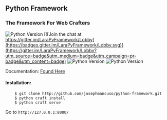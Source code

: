 ## Python Framework

### The Framework For Web Crafters
<img src="https://img.shields.io/badge/python-3.6-blue.svg" alt="Python Version"> [![Join the chat at https://gitter.im/LaraPyFramework/Lobby](https://badges.gitter.im/LaraPyFramework/Lobby.svg)](https://gitter.im/LaraPyFramework/Lobby?utm_source=badge&utm_medium=badge&utm_campaign=pr-badge&utm_content=badge) <img src="https://img.shields.io/github/license/josephmancuso/python-framework.svg" alt="Python Version"> <img src="https://img.shields.io/github/issues/josephmancuso/python-framework.svg" alt="Python Version">




Documentation: [Found Here](https://github.com/josephmancuso/python-framework/wiki)

#### Installation:

```
    $ git clone http://github.com/josephmancuso/python-framework.git
    $ python craft install
    $ python craft serve
```

Go to `http://127.0.0.1:8000/`
